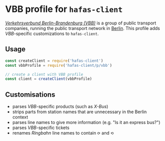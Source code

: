 # VBB profile for `hafas-client`

[*Verkehrsverbund Berlin-Brandenburg (VBB)*](https://en.wikipedia.org/wiki/Verkehrsverbund_Berlin-Brandenburg) is a group of public transport companies, running the public transport network in [Berlin](https://en.wikipedia.org/wiki/Berlin). This profile adds *VBB*-specific customizations to `hafas-client`.

## Usage

```js
const createClient = require('hafas-client')
const vbbProfile = require('hafas-client/p/vbb')

// create a client with VBB profile
const client = createClient(vbbProfile)
```


## Customisations

- parses *VBB*-specific products (such as *X-Bus*)
- strips parts from station names that are unnecessary in the Berlin context
- parses line names to give more information (e.g. "Is it an express bus?")
- parses *VBB*-specific tickets
- renames *Ringbahn* line names to contain `⟳` and `⟲`
